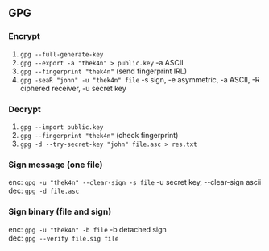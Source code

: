 ## GPG

### Encrypt
1. ```gpg --full-generate-key```
2. ```gpg --export -a "thek4n" > public.key``` -a ASCII
3. ```gpg --fingerprint "thek4n"``` (send fingerprint IRL)
4. ```gpg -seaR "john" -u "thek4n" file``` -s sign, -e asymmetric, -a ASCII, -R ciphered receiver, -u secret key

### Decrypt
1. ```gpg --import public.key```
2. ```gpg --fingerprint "thek4n"``` (check fingerprint)
3. ```gpg -d --try-secret-key "john" file.asc > res.txt```

### Sign message (one file)
enc: ```gpg -u "thek4n" --clear-sign -s file``` -u secret key, --clear-sign ascii\
dec: ```gpg -d file.asc```

### Sign binary (file and sign)
enc: ```gpg -u "thek4n" -b file``` -b detached sign\
dec: ```gpg --verify file.sig file```
